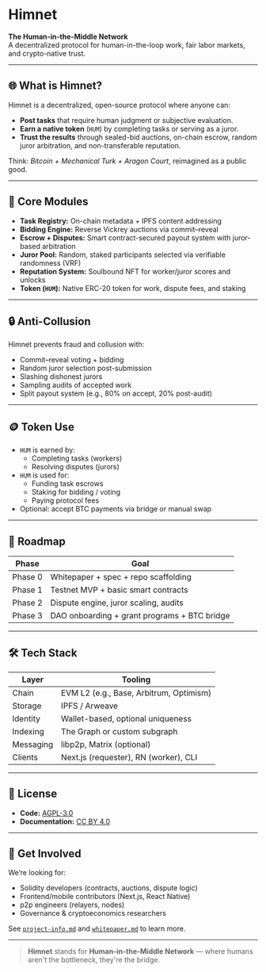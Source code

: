 # Himnet

**The Human-in-the-Middle Network**  
A decentralized protocol for human-in-the-loop work, fair labor markets, and crypto-native trust.

---

## 🌐 What is Himnet?

Himnet is a decentralized, open-source protocol where anyone can:
- **Post tasks** that require human judgment or subjective evaluation.
- **Earn a native token** (`HUM`) by completing tasks or serving as a juror.
- **Trust the results** through sealed-bid auctions, on-chain escrow, random juror arbitration, and non-transferable reputation.

Think: *Bitcoin + Mechanical Turk + Aragon Court*, reimagined as a public good.

---

## 🧱 Core Modules

- **Task Registry:** On-chain metadata + IPFS content addressing
- **Bidding Engine:** Reverse Vickrey auctions via commit–reveal
- **Escrow + Disputes:** Smart contract-secured payout system with juror-based arbitration
- **Juror Pool:** Random, staked participants selected via verifiable randomness (VRF)
- **Reputation System:** Soulbound NFT for worker/juror scores and unlocks
- **Token (`HUM`):** Native ERC-20 token for work, dispute fees, and staking

---

## 🔒 Anti-Collusion

Himnet prevents fraud and collusion with:
- Commit–reveal voting + bidding
- Random juror selection post-submission
- Slashing dishonest jurors
- Sampling audits of accepted work
- Split payout system (e.g., 80% on accept, 20% post-audit)

---

## 🪙 Token Use

- `HUM` is earned by:
  - Completing tasks (workers)
  - Resolving disputes (jurors)
- `HUM` is used for:
  - Funding task escrows
  - Staking for bidding / voting
  - Paying protocol fees
- Optional: accept BTC payments via bridge or manual swap

---

## 🧭 Roadmap

| Phase     | Goal                                       |
|-----------|--------------------------------------------|
| Phase 0   | Whitepaper + spec + repo scaffolding       |
| Phase 1   | Testnet MVP + basic smart contracts        |
| Phase 2   | Dispute engine, juror scaling, audits      |
| Phase 3   | DAO onboarding + grant programs + BTC bridge |

---

## 🛠 Tech Stack

| Layer      | Tooling                                |
|------------|-----------------------------------------|
| Chain      | EVM L2 (e.g., Base, Arbitrum, Optimism) |
| Storage    | IPFS / Arweave                          |
| Identity   | Wallet-based, optional uniqueness       |
| Indexing   | The Graph or custom subgraph            |
| Messaging  | libp2p, Matrix (optional)               |
| Clients    | Next.js (requester), RN (worker), CLI   |

---

## 📄 License

- **Code:** [AGPL-3.0](https://www.gnu.org/licenses/agpl-3.0.html)
- **Documentation:** [CC BY 4.0](https://creativecommons.org/licenses/by/4.0/)

---

## 👥 Get Involved

We’re looking for:
- Solidity developers (contracts, auctions, dispute logic)
- Frontend/mobile contributors (Next.js, React Native)
- p2p engineers (relayers, nodes)
- Governance & cryptoeconomics researchers

See [`project-info.md`](./project-info.md) and [`whitepaper.md`](./whitepaper.md) to learn more.

---

> **Himnet** stands for **Human-in-the-Middle Network** — where humans aren't the bottleneck, they're the bridge.

